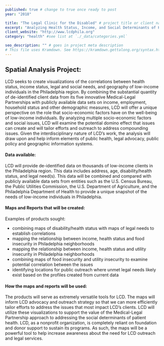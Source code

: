 ```yaml
---
published: true # change to true once ready to post
year: "2018"

title: "The Legal Clinic for the Disabled" # project title or client name
excerpt: "Analyzing Health Status, Income, and Social Determinants of Health Across Philadelphia" # shows on project list page
client_website: "http://www.lcdphila.org"
category: "health" #see list at `./_data/categories.yml`

seo_description: "" # goes in project meta description
# This file uses Kramdown. See https://kramdown.gettalong.org/syntax.html for syntax
---
```


## Spatial Analysis Project:
LCD seeks to create visualizations of the correlations between health status, income status, legal and social needs, and geography of low-income individuals in the Philadelphia region. By combining the substantial quantity of de-identified client data from its five innovative Medical-Legal Partnerships with publicly available data sets on income, employment, household status and other demographic measures, LCD will offer a unique perspective on the role that socio-economic factors have on the well-being of low-income individuals.  By analyzing multiple socio-economic factors and social issues, LCD will examine the potential domino effect that issues can create and will tailor efforts and outreach to address compounding issues. Given the interdisciplinary nature of LCD’s work, the analysis will draw upon and help inform elements of public health, legal advocacy, public policy and geographic information systems.

#### Data available:
LCD will provide de-identified data on thousands of low-income clients in the Philadelphia region. This data includes address, age, disability/health status, and legal need(s). This data will be combined and compared with publicly available data sets from entities such as the U.S. Census Bureau, the Public Utilities Commission, the U.S. Department of Agriculture, and the Philadelphia Department of Health to provide a unique snapshot of the needs of low-income individuals in Philadelphia.

#### Maps and Reports that will be created:
Examples of products sought:
- combining maps of disability/health status with maps of legal needs to establish correlations
- mapping the relationship between income, health status and food insecurity in Philadelphia neighborhoods  
- mapping the relationship between income, health status and utility insecurity in Philadelphia neighborhoods
- combining maps of food insecurity and utility insecurity to examine potential correlation between the issues
- identifying locations for public outreach where unmet legal needs likely exist based on the profiles created from current data

#### How the maps and reports will be used:
The products will serve as extremely versatile tools for LCD. The maps will inform LCD advocacy and outreach strategy so that we can more efficiently tailor efforts to address the issues that most impact LCD’s clients. LCD will utilize these visualizations to support the value of the Medical-Legal Partnership approach to addressing the social determinants of patient health. LCD, as a nonprofit organization, is completely reliant on foundation and donor support to sustain its programs. As such, the maps will be a powerful tool to help increase awareness about the need for LCD outreach and legal services.

